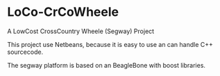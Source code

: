 LoCo-CrCoWheele
===============

A LowCost CrossCountry Wheele (Segway) Project

This project use Netbeans, because it is easy to use an can handle C++ sourcecode.

The segway platform is based on an BeagleBone with boost libraries.